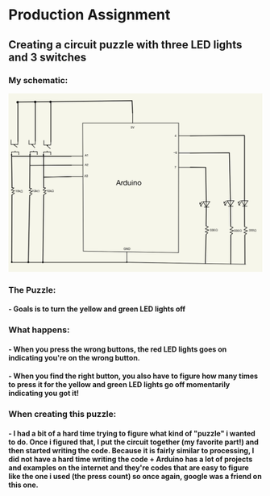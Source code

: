 # Production Assignment
## Creating a circuit puzzle with three LED lights and 3 switches
### My schematic:
 ![](LEDsPuzzle.jpg)
### The Puzzle:
#### - Goals is to turn the yellow and green LED lights off
### What happens:
#### - When you press the wrong buttons, the red LED lights goes on indicating you're on the wrong button.
#### - When you find the right button, you also have to figure how many times to press it for the yellow and green LED lights go off momentarily indicating you got it!
### When creating this puzzle:
#### - I had a bit of a hard time trying to figure what kind of "puzzle" i wanted to do. Once i figured that, I put the circuit together (my favorite part!) and then started writing the code. Because it is fairly similar to processing, I did not have a hard time writing the code + Arduino has a lot of projects and examples on the internet and they're codes that are easy to figure like the one i used (the press count) so once again, google was a friend on this one.

